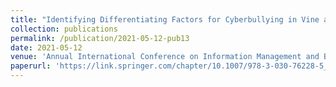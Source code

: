 ```yaml
---
title: "Identifying Differentiating Factors for Cyberbullying in Vine and Instagram."
collection: publications
permalink: /publication/2021-05-12-pub13
date: 2021-05-12
venue: 'Annual International Conference on Information Management and Big Data, SIMBig'
paperurl: 'https://link.springer.com/chapter/10.1007/978-3-030-76228-5_25'
---
```

